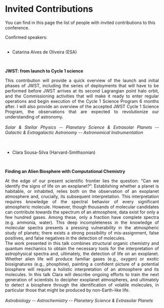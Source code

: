 # Invited Contributions

You can find in this page the list of people with invited contributions to this conference.

Confirmed speakers:
<br>
<br>
- Catarina Alves de Oliveira (ESA)

<br>

**JWST: from launch to Cycle 1 science**

<div style="text-align: justify">
 This contribution will provide a quick overview of the launch and initial phases of JWST, including the series of deployments that will have to be performed before JWST arrives at its second Lagrangian point halo orbit, and the Commissioning activities that will make it ready to enter regular operations and begin execution of the Cycle 1 Science Program 6 months after. I will also provide an overview of the accepted JWST Cycle 1 Science Program, the observations that are expected to revolutionize our understanding of astronomy. 
<br>
<br>
<i>Solar & Stellar Physics -- Planetary Science & Extrasolar Planets -- Galactic & Extragalactic Astronomy -- Astronomical Instrumentation</i>
</div>
<br>
<br>

- Clara Sousa-Silva (Harvard-Smithsonian)

<br>

**Finding an Alien Biosphere with Computational Chemistry**

<div style="text-align: justify">
At the edge of our present scientific frontier lies the question: “Can we identify the signs of life on an exoplanet?“. Establishing whether a planet is habitable, or inhabited, relies both on the observation of an exoplanet atmosphere and, crucially, its subsequent interpretation. This interpretation requires knowledge of the spectral behavior of every significant atmospheric molecule. However, though thousands of molecular candidates can contribute towards the spectrum of an atmosphere, data exist for only a few hundred gases. Among these, only a fraction have complete spectra (e.g. ammonia, water). This deep incompleteness in the knowledge of molecular spectra presents a pressing vulnerability in the atmospheric study of planets; there exists a strong possibility of mis-assignment, false positives, and false negatives in the detection of molecules.
<br>
The work presented in this talk combines structural organic chemistry and quantum mechanics to obtain the necessary tools for the interpretation of astrophysical spectra and, ultimately, the detection of life on an exoplanet. Whether alien life will produce familiar gases (e.g., oxygen) or exotic biosignatures (e.g., phosphine), painting a confident picture of a potential biosphere will require a holistic interpretation of an atmosphere and its molecules. In this talk Clara will describe ongoing efforts to train the next generation of scientists to decipher exoplanet atmospheres, and ultimately to detect a biosphere through the identification of volatile molecules, in particular those that might be produced by non-Earth-like life. 
<br>
<br>
<i>Astrobiology -- Astrochemistry -- Planetary Science & Extrasolar Planets</i>
</div>
<br>
<br>
